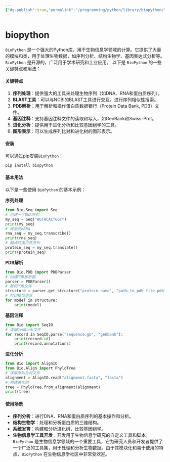 ```yaml
---
{"dg-publish":true,"permalink":"/programming/python/library/biopython/","contentClasses":".content svg {width: 100%; height: auto;}"}
---
```



# biopython

`BioPython` 是一个强大的Python库，用于生物信息学领域的计算。它提供了大量的模块和类，用于处理生物数据，如序列分析、结构生物学、基因表达式分析等。`BioPython` 是开源的，广泛用于学术研究和工业应用。 以下是 `BioPython` 的一些关键特点和用法：

#### 关键特点

1. **序列处理**：提供强大的工具来处理生物序列（如DNA、RNA和蛋白质序列）。
2. **BLAST工具**：可以与NCBI的BLAST工具进行交互，进行序列相似性搜索。
3. **PDB解析**：用于解析和操作蛋白质数据银行（Protein Data Bank, PDB）文件。
4. **基因注释**：支持基因注释文件的读取和写入，如GenBank和Swiss-Prot。
5. **进化分析**：提供用于进化分析和比较基因组学的工具。
6. **图形表示**：可以生成序列比对和进化树的图形表示。

#### 安装

可以通过pip安装`BioPython`：

```bash
pip install biopython
```

#### 基本用法

以下是一些使用 `BioPython` 的基本示例：

**序列处理**

```python
from Bio.Seq import Seq
# 创建一个DNA序列
my_seq = Seq("AGTACACTGGT")
print(my_seq)
# 转录成mRNA
rna_seq = my_seq.transcribe()
print(rna_seq)
# 翻译成蛋白质序列
protein_seq = my_seq.translate()
print(protein_seq)
```

**PDB解析**

```python
from Bio.PDB import PDBParser
# 创建PDB解析器
parser = PDBParser()
# 解析PDB文件
structure = parser.get_structure("protein_name", "path_to_pdb_file.pdb")
# 打印模型信息
for model in structure:
    print(model)
```

**基因注释**

```python
from Bio import SeqIO
# 读取GenBank文件
for record in SeqIO.parse("sequence.gb", "genbank"):
    print(record.id)
    print(record.annotations)
```

**进化分析**

```python
from Bio import AlignIO
from Bio.Align import PhyloTree
# 读取序列比对文件
alignment = AlignIO.read("alignment.fasta", "fasta")
# 构建进化树
tree = PhyloTree.from_alignment(alignment)
print(tree)
```

#### 使用场景

* **序列分析**：进行DNA、RNA和蛋白质序列的基本操作和分析。
* **结构生物学**：处理和分析蛋白质的三维结构。
* **系统发育**：构建和分析进化树，比较基因组学。
* **生物信息学工具开发**：开发用于生物信息学研究的自定义工具和脚本。 `BioPython` 是生物信息学领域的一个重要工具，它为研究人员和开发者提供了一个广泛的工具集，用于处理和分析生物数据。由于其模块化和易于使用的特点，`BioPython` 在生物信息学社区中非常受欢迎。
